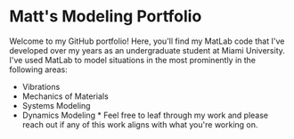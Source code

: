 # Matt's Modeling Portfolio
Welcome to my GitHub portfolio! Here, you'll find my MatLab code that I've developed over my years as an undergraduate student at Miami University. I've used MatLab to model situations in the most prominently in the following areas:
* Vibrations
* Mechanics of Materials
* Systems Modeling
* Dynamics Modeling *
Feel free to leaf through my work and please reach out if any of this work aligns with what you're working on.

